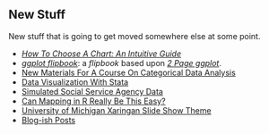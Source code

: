 ## New Stuff

New stuff that is going to get moved somewhere else at some point.

* [*How To Choose A Chart: An Intuitive Guide*](https://agrogan1.github.io/newstuff/how-to-choose-a-chart-intuitive/how-to-choose-a-chart-intuitive.html)
* [*ggplot flipbook*](https://agrogan1.github.io/newstuff/ggplot-flipbook/ggplot-flipbook.html#1): a *flipbook* based upon [*2 Page ggplot*](https://agrogan1.github.io/R/two-page-ggplot2/two-page-ggplot2.pdf).
* [New Materials For A Course On Categorical Data Analysis](https://agrogan1.github.io/newstuff/categorical/)
* [Data Visualization With Stata](https://agrogan.github.io/newstuff/https://agrogan1.github.io/newstuff/data-visualization-with-Stata/data-visualization-with-Stata-slidy.html)
* [Simulated Social Service Agency Data](./social-service-agency)
* [Can Mapping in R Really Be This Easy?](https://agrogan1.github.io/newstuff/can-mapping-in-R-be-this-easy/can-mapping-in-R-be-this-easy.html)
* [University of Michigan Xaringan Slide Show Theme](./xaringan-themes)
* [Blog-ish Posts](https://agrogan1.github.io/newstuff/myposts)


